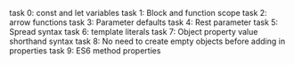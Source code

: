 task 0: const and let variables
task 1: Block and function scope
task 2: arrow functions
task 3: Parameter defaults
task 4: Rest parameter
task 5: Spread syntax
task 6: template literals
task 7: Object property value shorthand syntax
task 8: No need to create empty objects before adding in properties
task 9: ES6 method properties
